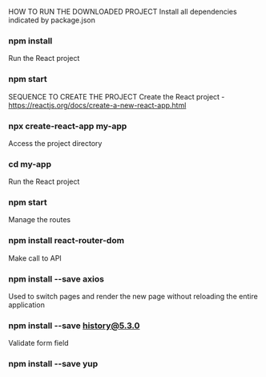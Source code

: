 HOW TO RUN THE DOWNLOADED PROJECT
Install all dependencies indicated by package.json
### npm install

Run the React project
### npm start


SEQUENCE TO CREATE THE PROJECT
Create the React project - https://reactjs.org/docs/create-a-new-react-app.html
### npx create-react-app my-app

Access the project directory
### cd my-app

Run the React project
### npm start

Manage the routes
### npm install react-router-dom

Make call to API
### npm install --save axios

Used to switch pages and render the new page without reloading the entire application
### npm install --save history@5.3.0

Validate form field
### npm install --save yup